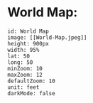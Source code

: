 # World Map:
```leaflet
id: World Map
image: [[World-Map.jpeg]]
height: 900px
width: 95%
lat: 50
long: 50 
minZoom: 10
maxZoom: 12 
defaultZoom: 10
unit: feet
darkMode: false
```